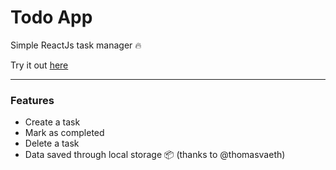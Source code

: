 # Todo App
Simple ReactJs task manager 🔥

Try it out [here](https://tcodina.com/exp/todo)

---

### Features

- Create a task
- Mark as completed
- Delete a task
- Data saved through local storage 📦 (thanks to @thomasvaeth)
